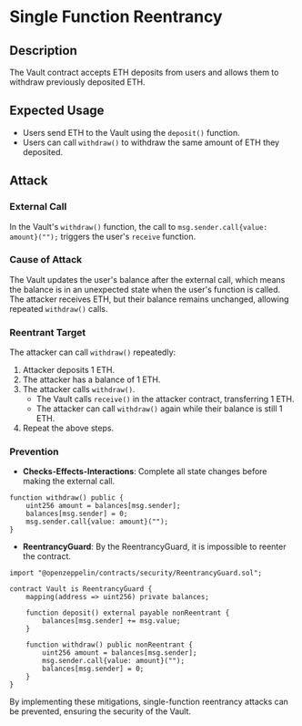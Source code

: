 # Single Function Reentrancy

## Description

The Vault contract accepts ETH deposits from users and allows them to withdraw previously deposited ETH.

## Expected Usage

- Users send ETH to the Vault using the `deposit()` function.
- Users can call `withdraw()` to withdraw the same amount of ETH they deposited.

## Attack

### External Call

In the Vault's `withdraw()` function, the call to `msg.sender.call{value: amount}("");` triggers the user's `receive` function.

### Cause of Attack

The Vault updates the user's balance after the external call, which means the balance is in an unexpected state when the user's function is called. The attacker receives ETH, but their balance remains unchanged, allowing repeated `withdraw()` calls.

### Reentrant Target

The attacker can call `withdraw()` repeatedly:

1. Attacker deposits 1 ETH.
2. The attacker has a balance of 1 ETH.
3. The attacker calls `withdraw()`.
   - The Vault calls `receive()` in the attacker contract, transferring 1 ETH.
   - The attacker can call `withdraw()` again while their balance is still 1 ETH.
4. Repeat the above steps.

### Prevention

- **Checks-Effects-Interactions**: Complete all state changes before making the external call.

```solidity
function withdraw() public {
    uint256 amount = balances[msg.sender];
    balances[msg.sender] = 0;
    msg.sender.call{value: amount}("");
}
```

- **ReentrancyGuard**: By the ReentrancyGuard, it is impossible to reenter the contract.

```solidity
import "@openzeppelin/contracts/security/ReentrancyGuard.sol";

contract Vault is ReentrancyGuard {
    mapping(address => uint256) private balances;

    function deposit() external payable nonReentrant {
        balances[msg.sender] += msg.value;
    }
    
    function withdraw() public nonReentrant {
        uint256 amount = balances[msg.sender];
        msg.sender.call{value: amount}("");
        balances[msg.sender] = 0;
    }
}
```

By implementing these mitigations, single-function reentrancy attacks can be prevented, ensuring the security of the Vault.
